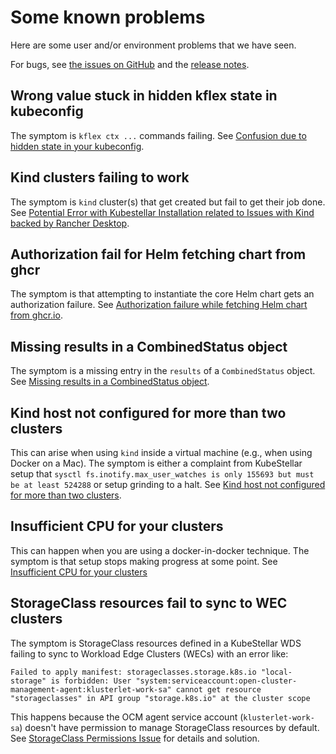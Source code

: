 # Some known problems

Here are some user and/or environment problems that we have seen.

For bugs, see [the issues on GitHub](https://github.com/kubestellar/kubestellar/issues) and the [release notes](release-notes.md).

## Wrong value stuck in hidden kflex state in kubeconfig

The symptom is `kflex ctx ...` commands failing. See [Confusion due to hidden state in your kubeconfig](knownissue-kflex-extension.md).

## Kind clusters failing to work

The symptom is `kind` cluster(s) that get created but fail to get their job done. See [Potential Error with Kubestellar Installation related to Issues with Kind backed by Rancher Desktop](knownissue-kind-config.md).

## Authorization fail for Helm fetching chart from ghcr

The symptom is that attempting to instantiate the core Helm chart gets an authorization failure. See [Authorization failure while fetching Helm chart from ghcr.io](knownissue-helm-ghcr.md).

## Missing results in a CombinedStatus object

The symptom is a missing entry in the `results` of a `CombinedStatus` object. See [Missing results in a CombinedStatus object](knownissue-collector-miss.md).

## Kind host not configured for more than two clusters

This can arise when using `kind` inside a virtual machine (e.g., when using Docker on a Mac). The symptom is either a complaint from KubeStellar setup that `sysctl fs.inotify.max_user_watches is only 155693 but must be at least 524288` or setup grinding to a halt. See [Kind host not configured for more than two clusters](installation-errors.md).

## Insufficient CPU for your clusters

This can happen when you are using a docker-in-docker technique. The symptom is that setup stops making progress at some point. See [Insufficient CPU for your clusters](knownissue-cpu-insufficient-fort-its1.md)

## StorageClass resources fail to sync to WEC clusters

The symptom is StorageClass resources defined in a KubeStellar WDS failing to sync to Workload Edge Clusters (WECs) with an error like:
```
Failed to apply manifest: storageclasses.storage.k8s.io "local-storage" is forbidden: User "system:serviceaccount:open-cluster-management-agent:klusterlet-work-sa" cannot get resource "storageclasses" in API group "storage.k8s.io" at the cluster scope
```

This happens because the OCM agent service account (`klusterlet-work-sa`) doesn't have permission to manage StorageClass resources by default. See [StorageClass Permissions Issue](knownissue-storage-class-permissions.md) for details and solution.
